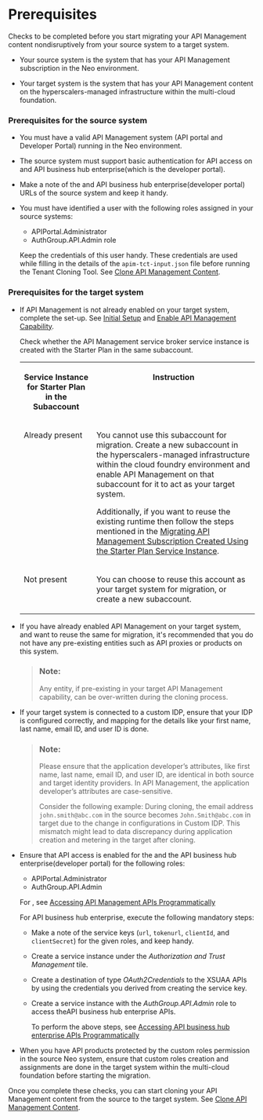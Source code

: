 <!-- loioc1904bc5015641d8bc1a49a2dd9b492d -->

# Prerequisites

Checks to be completed before you start migrating your API Management content nondisruptively from your source system to a target system.



-   Your source system is the system that has your API Management subscription in the Neo environment.

-   Your target system is the system that has your API Management content on the hyperscalers-managed infrastructure within the multi-cloud foundation.






### Prerequisites for the source system

-   You must have a valid API Management system \(API portal and Developer Portal\) running in the Neo environment.
-   The source system must support basic authentication for API access on and API business hub enterprise\(which is the developer portal\).
-   Make a note of the and API business hub enterprise\(developer portal\) URLs of the source system and keep it handy.
-   You must have identified a user with the following roles assigned in your source systems:

    -   APIPortal.Administrator
    -   AuthGroup.API.Admin role

    Keep the credentials of this user handy. These credentials are used while filling in the details of the `apim-tct-input.json` file before running the Tenant Cloning Tool. See [Clone API Management Content](clone-api-management-content-7abd887.md).




### Prerequisites for the target system

-   If API Management is not already enabled on your target system, complete the set-up. See [Initial Setup](https://help.sap.com/docs/integration-suite/sap-integration-suite/initial-setup?state=DRAFT&version=CLOUD) and [Enable API Management Capability](https://help.sap.com/docs/integration-suite/sap-integration-suite/enabling-api-management-capability-from-integration-suite?state=DRAFT&version=CLOUD).

    Check whether the API Management service broker service instance is created with the Starter Plan in the same subaccount.


    <table>
    <tr>
    <th valign="top">

    Service Instance for Starter Plan in the Subaccount
    
    </th>
    <th valign="top">

    Instruction
    
    </th>
    </tr>
    <tr>
    <td valign="top">
    
    Already present
    
    </td>
    <td valign="top">
    
    You cannot use this subaccount for migration. Create a new subaccount in the hyperscalers-managed infrastructure within the cloud foundry environment and enable API Management on that subaccount for it to act as your target system.

    Additionally, if you want to reuse the existing runtime then follow the steps mentioned in the [Migrating API Management Subscription Created Using the Starter Plan Service Instance](migrating-api-management-subscription-created-using-the-starter-plan-service-instan-9778a36.md).
    
    </td>
    </tr>
    <tr>
    <td valign="top">
    
    Not present
    
    </td>
    <td valign="top">
    
    You can choose to reuse this account as your target system for migration, or create a new subaccount.
    
    </td>
    </tr>
    </table>
    
-   If you have already enabled API Management on your target system, and want to reuse the same for migration, it's recommended that you do not have any pre-existing entities such as API proxies or products on this system.

    > ### Note:  
    > Any entity, if pre-existing in your target API Management capability, can be over-written during the cloning process.

-   If your target system is connected to a custom IDP, ensure that your IDP is configured correctly, and mapping for the details like your first name, last name, email ID, and user ID is done.

    > ### Note:  
    > Please ensure that the application developer’s attributes, like first name, last name, email ID, and user ID, are identical in both source and target identity providers. In API Management, the application developer’s attributes are case-sensitive.
    > 
    > Consider the following example: During cloning, the email address `john.smith@abc.com` in the source becomes `John.Smith@abc.com` in target due to the change in configurations in Custom IDP. This mismatch might lead to data discrepancy during application creation and metering in the target after cloning.

-   Ensure that API access is enabled for the and the API business hub enterprise\(developer portal\) for the following roles:

    -   APIPortal.Administrator
    -   AuthGroup.API.Admin

    For , see [Accessing API Management APIs Programmatically](https://help.sap.com/docs/integration-suite/sap-integration-suite/api-access-plan-for-api-portal?version=CLOUD)

    For API business hub enterprise, execute the following mandatory steps:

    -   Make a note of the service keys \(`url`, `tokenurl`, `clientId`, and `clientSecret`\) for the given roles, and keep handy.

    -   Create a service instance under the *Authorization and Trust Management* tile.

    -   Create a destination of type *OAuth2Credentials* to the XSUAA APIs by using the credentials you derived from creating the service key.

    -   Create a service instance with the *AuthGroup.API.Admin* role to access theAPI business hub enterprise APIs.

        To perform the above steps, see [Accessing API business hub enterprise APIs Programmatically](https://help.sap.com/docs/integration-suite/sap-integration-suite/api-access-plan-for-api-business-hub-enterprise?version=CLOUD)


-   When you have API products protected by the custom roles permission in the source Neo system, ensure that custom roles creation and assignments are done in the target system within the multi-cloud foundation before starting the migration.


Once you complete these checks, you can start cloning your API Management content from the source to the target system. See [Clone API Management Content](clone-api-management-content-7abd887.md).

